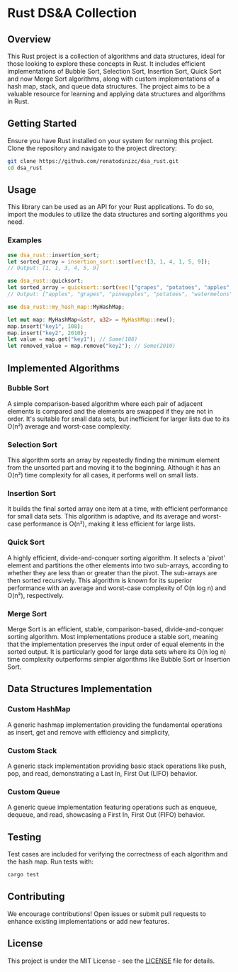 # Rust DS&A Collection

## Overview

This Rust project is a collection of algorithms and data structures, ideal for those looking to explore these concepts in Rust. It includes efficient implementations of Bubble Sort, Selection Sort, Insertion Sort, Quick Sort and now Merge Sort algorithms, along with custom implementations of a hash map, stack, and queue data structures. The project aims to be a valuable resource for learning and applying data structures and algorithms in Rust.

## Getting Started

Ensure you have Rust installed on your system for running this project. Clone the repository and navigate to the project directory:

```bash
git clone https://github.com/renatodinizc/dsa_rust.git
cd dsa_rust
```

## Usage
This library can be used as an API for your Rust applications.
To do so, import the modules to utilize the data structures and sorting algorithms you need.

### Examples
```rust
use dsa_rust::insertion_sort;
let sorted_array = insertion_sort::sort(vec![3, 1, 4, 1, 5, 9]);
// Output: [1, 1, 3, 4, 5, 9]
```

```rust
use dsa_rust::quicksort;
let sorted_array = quicksort::sort(vec!["grapes", "potatoes", "apples", "pineapples", "watermelons"]);
// Output: ["apples", "grapes", "pineapples", "potatoes", "watermelons"]
```

```rust
use dsa_rust::my_hash_map::MyHashMap;

let mut map: MyHashMap<&str, u32> = MyHashMap::new();
map.insert("key1", 108);
map.insert("key2", 2010);
let value = map.get("key1"); // Some(108)
let removed_value = map.remove("key2"); // Some(2010)

```

## Implemented Algorithms

### Bubble Sort

A simple comparison-based algorithm where each pair of adjacent elements is compared and the elements are swapped if they are not in order.
It's suitable for small data sets, but inefficient for larger lists due to its O(n²) average and worst-case complexity.

### Selection Sort

This algorithm sorts an array by repeatedly finding the minimum element from the unsorted part and moving it to the beginning.
Although it has an O(n²) time complexity for all cases, it performs well on small lists.

### Insertion Sort

It builds the final sorted array one item at a time, with efficient performance for small data sets.
This algorithm is adaptive, and its average and worst-case performance is O(n²), making it less efficient for large lists.

### Quick Sort

A highly efficient, divide-and-conquer sorting algorithm. It selects a 'pivot' element and partitions the other elements into two sub-arrays,
according to whether they are less than or greater than the pivot. The sub-arrays are then sorted recursively.
This algorithm is known for its superior performance with an average and worst-case complexity of O(n log n) and O(n²), respectively.

### Merge Sort

Merge Sort is an efficient, stable, comparison-based, divide-and-conquer sorting algorithm. Most implementations produce a stable sort, meaning that the implementation preserves the input order of equal elements in the sorted output. It is particularly good for large data sets where its O(n log n) time complexity outperforms simpler algorithms like Bubble Sort or Insertion Sort.

## Data Structures Implementation

### Custom HashMap

A generic hashmap implementation providing the fundamental operations as insert, get and remove with efficiency and simplicity,

### Custom Stack
A generic stack implementation providing basic stack operations like push, pop, and read, demonstrating a Last In, First Out (LIFO) behavior.

### Custom Queue
A generic queue implementation featuring operations such as enqueue, dequeue, and read, showcasing a First In, First Out (FIFO) behavior.

## Testing

Test cases are included for verifying the correctness of each algorithm and the hash map. Run tests with:

```bash
cargo test
```

## Contributing

We encourage contributions! Open issues or submit pull requests to enhance existing implementations or add new features.

## License

This project is under the MIT License - see the [LICENSE](LICENSE.md) file for details.
